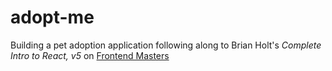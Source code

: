 # adopt-me

Building a pet adoption application following along to Brian Holt's _Complete Intro to React, v5_ on [Frontend Masters](https://frontendmasters.com/courses/complete-react-v5/)

